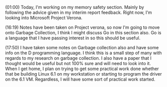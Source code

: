 (01:00)
Today, I'm working on my memory safety section. Mainly by following the advice given in my interim report feedback. Right now, I'm looking into Microsoft Project Verona. 

(16:19)
Notes have been taken on Project verona, so now I'm going to move onto Garbage Collection, I think I might discuss Go in this section also. Go is a language that I have passing interest in so this should be useful.

(17:50)
I have taken some notes on Garbage collection also and have some info on the D programming language. I think this is a small step of many with regards to my research on garbage collection. I also have a paper that I thought would be useful but not 100% sure and will need to look into it. When I get home, I plan on trying to get some practical work done whether that be building Linux 6.1 on my workstation or starting to program the driver on the 6.1 VM. Regardless, I will have some sort of practical work started. 

